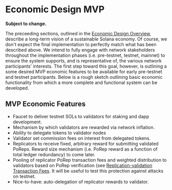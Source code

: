 # Economic Design MVP

**Subject to change.**

The preceeding sections, outlined in the [Economic Design Overview](./), describe a long-term vision of a sustainable Solana economy. Of course, we don't expect the final implementation to perfectly match what has been described above. We intend to fully engage with network stakeholders throughout the implementation phases \(i.e. pre-testnet, testnet, mainnet\) to ensure the system supports, and is representative of, the various network participants' interests. The first step toward this goal, however, is outlining a some desired MVP economic features to be available for early pre-testnet and testnet participants. Below is a rough sketch outlining basic economic functionality from which a more complete and functional system can be developed.

## MVP Economic Features

* Faucet to deliver testnet SOLs to validators for staking and dapp development.
* Mechanism by which validators are rewarded via network inflation.
* Ability to delegate tokens to validator nodes
* Validator set commission fees on interest from delegated tokens.
* Replicators to receive fixed, arbitrary reward for submitting validated PoReps. Reward size mechanism \(i.e. PoRep reward as a function of total ledger redundancy\) to come later.
* Pooling of replicator PoRep transaction fees and weighted distribution to validators based on PoRep verification \(see [Replication-validation Transaction Fees](ed_validation_client_economics/ed_vce_replication_validation_transaction_fees.md). It will be useful to test this protection against attacks on testnet.
* Nice-to-have: auto-delegation of replicator rewards to validator.

